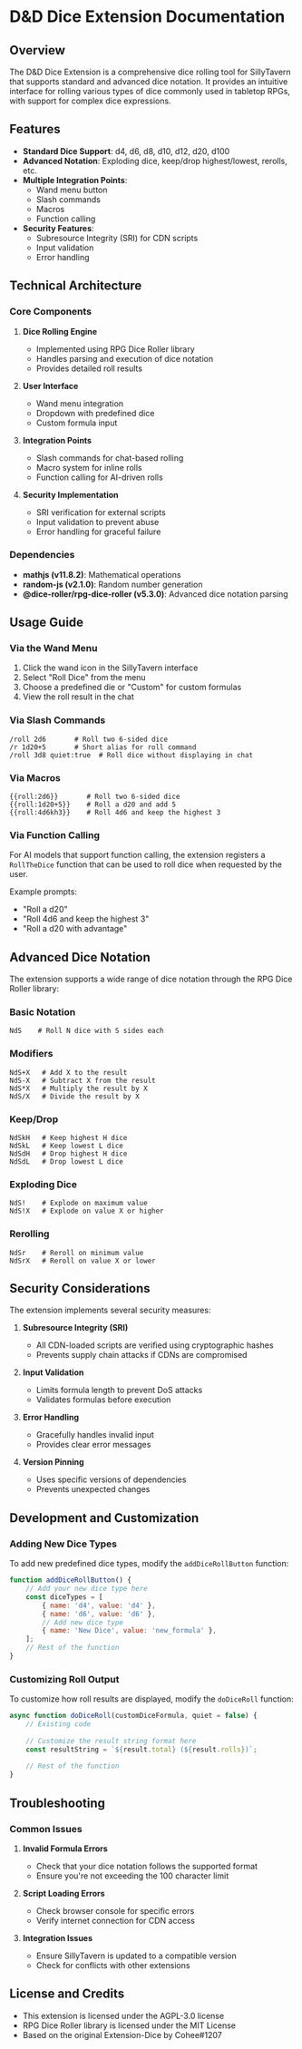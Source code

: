 # D&D Dice Extension Documentation

## Overview

The D&D Dice Extension is a comprehensive dice rolling tool for SillyTavern that supports standard and advanced dice notation. It provides an intuitive interface for rolling various types of dice commonly used in tabletop RPGs, with support for complex dice expressions.

## Features

- **Standard Dice Support**: d4, d6, d8, d10, d12, d20, d100
- **Advanced Notation**: Exploding dice, keep/drop highest/lowest, rerolls, etc.
- **Multiple Integration Points**:
  - Wand menu button
  - Slash commands
  - Macros
  - Function calling
- **Security Features**:
  - Subresource Integrity (SRI) for CDN scripts
  - Input validation
  - Error handling

## Technical Architecture

### Core Components

1. **Dice Rolling Engine**
   - Implemented using RPG Dice Roller library
   - Handles parsing and execution of dice notation
   - Provides detailed roll results

2. **User Interface**
   - Wand menu integration
   - Dropdown with predefined dice
   - Custom formula input

3. **Integration Points**
   - Slash commands for chat-based rolling
   - Macro system for inline rolls
   - Function calling for AI-driven rolls

4. **Security Implementation**
   - SRI verification for external scripts
   - Input validation to prevent abuse
   - Error handling for graceful failure

### Dependencies

- **mathjs (v11.8.2)**: Mathematical operations
- **random-js (v2.1.0)**: Random number generation
- **@dice-roller/rpg-dice-roller (v5.3.0)**: Advanced dice notation parsing

## Usage Guide

### Via the Wand Menu

1. Click the wand icon in the SillyTavern interface
2. Select "Roll Dice" from the menu
3. Choose a predefined die or "Custom" for custom formulas
4. View the roll result in the chat

### Via Slash Commands

```
/roll 2d6       # Roll two 6-sided dice
/r 1d20+5       # Short alias for roll command
/roll 3d8 quiet:true  # Roll dice without displaying in chat
```

### Via Macros

```
{{roll:2d6}}       # Roll two 6-sided dice
{{roll:1d20+5}}    # Roll a d20 and add 5
{{roll:4d6kh3}}    # Roll 4d6 and keep the highest 3
```

### Via Function Calling

For AI models that support function calling, the extension registers a `RollTheDice` function that can be used to roll dice when requested by the user.

Example prompts:
- "Roll a d20"
- "Roll 4d6 and keep the highest 3"
- "Roll a d20 with advantage"

## Advanced Dice Notation

The extension supports a wide range of dice notation through the RPG Dice Roller library:

### Basic Notation

```
NdS    # Roll N dice with S sides each
```

### Modifiers

```
NdS+X   # Add X to the result
NdS-X   # Subtract X from the result
NdS*X   # Multiply the result by X
NdS/X   # Divide the result by X
```

### Keep/Drop

```
NdSkH   # Keep highest H dice
NdSkL   # Keep lowest L dice
NdSdH   # Drop highest H dice
NdSdL   # Drop lowest L dice
```

### Exploding Dice

```
NdS!    # Explode on maximum value
NdS!X   # Explode on value X or higher
```

### Rerolling

```
NdSr    # Reroll on minimum value
NdSrX   # Reroll on value X or lower
```

## Security Considerations

The extension implements several security measures:

1. **Subresource Integrity (SRI)**
   - All CDN-loaded scripts are verified using cryptographic hashes
   - Prevents supply chain attacks if CDNs are compromised

2. **Input Validation**
   - Limits formula length to prevent DoS attacks
   - Validates formulas before execution

3. **Error Handling**
   - Gracefully handles invalid input
   - Provides clear error messages

4. **Version Pinning**
   - Uses specific versions of dependencies
   - Prevents unexpected changes

## Development and Customization

### Adding New Dice Types

To add new predefined dice types, modify the `addDiceRollButton` function:

```javascript
function addDiceRollButton() {
    // Add your new dice type here
    const diceTypes = [
        { name: 'd4', value: 'd4' },
        { name: 'd6', value: 'd6' },
        // Add new dice type
        { name: 'New Dice', value: 'new_formula' },
    ];
    // Rest of the function
}
```

### Customizing Roll Output

To customize how roll results are displayed, modify the `doDiceRoll` function:

```javascript
async function doDiceRoll(customDiceFormula, quiet = false) {
    // Existing code
    
    // Customize the result string format here
    const resultString = `${result.total} (${result.rolls})`;
    
    // Rest of the function
}
```

## Troubleshooting

### Common Issues

1. **Invalid Formula Errors**
   - Check that your dice notation follows the supported format
   - Ensure you're not exceeding the 100 character limit

2. **Script Loading Errors**
   - Check browser console for specific errors
   - Verify internet connection for CDN access

3. **Integration Issues**
   - Ensure SillyTavern is updated to a compatible version
   - Check for conflicts with other extensions

## License and Credits

- This extension is licensed under the AGPL-3.0 license
- RPG Dice Roller library is licensed under the MIT License
- Based on the original Extension-Dice by Cohee#1207 